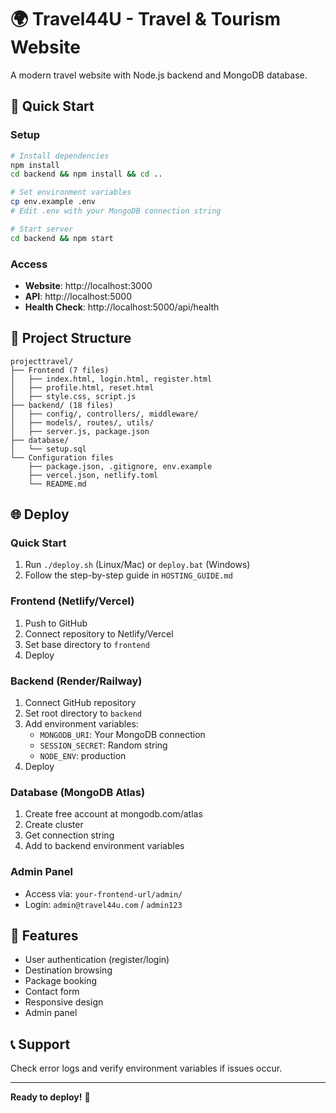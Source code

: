 # 🌍 Travel44U - Travel & Tourism Website

A modern travel website with Node.js backend and MongoDB database.

## 🚀 Quick Start

### Setup
```bash
# Install dependencies
npm install
cd backend && npm install && cd ..

# Set environment variables
cp env.example .env
# Edit .env with your MongoDB connection string

# Start server
cd backend && npm start
```

### Access
- **Website**: http://localhost:3000
- **API**: http://localhost:5000
- **Health Check**: http://localhost:5000/api/health

## 📁 Project Structure

```
projecttravel/
├── Frontend (7 files)
│   ├── index.html, login.html, register.html
│   ├── profile.html, reset.html
│   ├── style.css, script.js
├── backend/ (18 files)
│   ├── config/, controllers/, middleware/
│   ├── models/, routes/, utils/
│   ├── server.js, package.json
├── database/
│   └── setup.sql
└── Configuration files
    ├── package.json, .gitignore, env.example
    ├── vercel.json, netlify.toml
    └── README.md
```

## 🌐 Deploy

### Quick Start
1. Run `./deploy.sh` (Linux/Mac) or `deploy.bat` (Windows)
2. Follow the step-by-step guide in `HOSTING_GUIDE.md`

### Frontend (Netlify/Vercel)
1. Push to GitHub
2. Connect repository to Netlify/Vercel
3. Set base directory to `frontend`
4. Deploy

### Backend (Render/Railway)
1. Connect GitHub repository
2. Set root directory to `backend`
3. Add environment variables:
   - `MONGODB_URI`: Your MongoDB connection
   - `SESSION_SECRET`: Random string
   - `NODE_ENV`: production
4. Deploy

### Database (MongoDB Atlas)
1. Create free account at mongodb.com/atlas
2. Create cluster
3. Get connection string
4. Add to backend environment variables

### Admin Panel
- Access via: `your-frontend-url/admin/`
- Login: `admin@travel44u.com` / `admin123`

## 🔧 Features

- User authentication (register/login)
- Destination browsing
- Package booking
- Contact form
- Responsive design
- Admin panel

## 📞 Support

Check error logs and verify environment variables if issues occur.

---

**Ready to deploy!** 🚀 